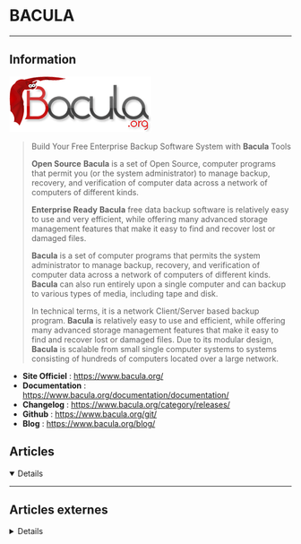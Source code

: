 # BACULA
---

## <i class="fa-solid fa-hashtag"></i> Information

![Logo](../../_media/apps/bacula/bacula_logo.png ':size=250 :no-zoom')


> <i class="fa-solid fa-quote-left"></i> Build Your Free Enterprise Backup Software System with **Bacula** Tools
>
> **Open Source**
> **Bacula** is a set of Open Source, computer programs that permit you (or the system administrator) to manage backup, recovery, and verification of computer data across a network of computers of different kinds.
> 
> **Enterprise Ready**
> **Bacula** free data backup software is relatively easy to use and very efficient, while offering many advanced storage management features that make it easy to find and recover lost or damaged files.
> 
> **Bacula** is a set of computer programs that permits the system administrator to manage backup, recovery, and verification of computer data across a network of computers of different kinds. **Bacula** can also run entirely upon a single computer and can backup to various types of media, including tape and disk.
> 
> In technical terms, it is a network Client/Server based backup program. **Bacula** is relatively easy to use and efficient, while offering many advanced storage management features that make it easy to find and recover lost or damaged files. Due to its modular design, **Bacula** is scalable from small single computer systems to systems consisting of hundreds of computers located over a large network. <i class="fa-solid fa-quote-left fa-rotate-180"></i>


- <i class="fa-solid fa-globe"></i> **Site Officiel** : https://www.bacula.org/
- <i class="fa-solid fa-book"></i> **Documentation** : https://www.bacula.org/documentation/documentation/
- <i class="fa-solid fa-file-circle-question"></i> **Changelog** : https://www.bacula.org/category/releases/
- <i class="fa-brands fa-github"></i> **Github** : https://www.bacula.org/git/
- <i class="fab fa-blogger-b"></i> **Blog** : https://www.bacula.org/blog/

## <i class="fa-regular fa-newspaper"></i> Articles

<details open>

</details>

---

## <i class="fa-solid fa-glasses"></i> Articles externes

<details>

- [BACULA](https://www.unix-experience.fr/system/bacula/)
- [Bacula Enterprise Backup for VMware](https://nolabnoparty.com/en/bacula-enterprise-backup-for-vmware/)
- [Install Bacula Backup Server on Ubuntu 20.04](https://www.howtoforge.com/install-bacula-backup-server-on-ubuntu-2004/)
- [Managing complex Bacula configurations with YAML, Jinja and Python](https://sixfeetup.com/blog/managing-complex-configurations-with-python-yaml-jinja)
- [Setting Up Bacula, the Modular Backup Solution](https://opensourceforu.com/2020/01/setting-up-bacula-the-modular-backup-solution/)

</details>

